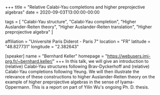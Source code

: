 +++
title = "Relative Calabi-Yau completions and higher preprojective algebras"
date = 2020-09-03T13:00:00-00:00

tags = [
"Calabi-Yau structure",
"Calabi-Yau completion",
"Higher Auslander-Reiten theory",
"Higher Auslander-Reiten translation",
"Higher preprojective algebra"
]

affiliation = "Université Paris Diderot - Paris 7"
location = "FR"
latitude = "48.827731"
longitude = "2.382643"

[speaker]
  name = "Bernhard Keller"
  homepage = "https://webusers.imj-prg.fr/~bernhard.keller/"
+++
In this talk, we will give an introduction to (relative) Calabi-Yau structures following Brav-Dyckerhoff and (relative) Calabi-Yau completions following Yeung. We will then illustrate the relevance of these constructions to higher Auslander-Reiten theory on the example of higher preprojective algebras in the sense of Iyama-Oppermann. This is a report on part of Yilin Wu's ongoing Ph. D. thesis.
